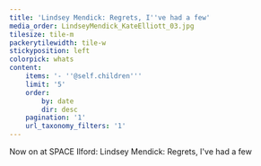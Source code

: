 ```yaml
---
title: 'Lindsey Mendick: Regrets, I''ve had a few'
media_order: LindseyMendick_KateElliott_03.jpg
tilesize: tile-m
packerytilewidth: tile-w
stickyposition: left
colorpick: whats
content:
    items: '- ''@self.children'''
    limit: '5'
    order:
        by: date
        dir: desc
    pagination: '1'
    url_taxonomy_filters: '1'
---
```


Now on at SPACE Ilford:
Lindsey Mendick: Regrets, I've had a few